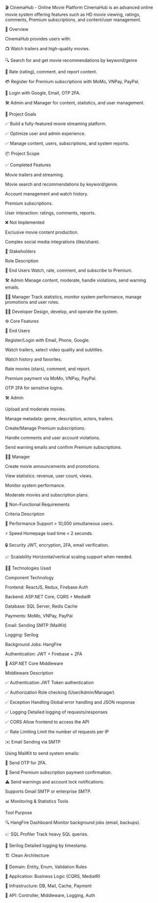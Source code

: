 🎬 CinemaHub - Online Movie Platform
CinemaHub is an advanced online movie system offering features such as HD movie viewing, ratings, comments, Premium subscriptions, and content/user management.

📌 Overview

CinemaHub provides users with:

📺 Watch trailers and high-quality movies.

🔍 Search for and get movie recommendations by keyword/genre

💬 Rate (rating), comment, and report content.

💳 Register for Premium subscriptions with MoMo, VNPay, PayPal.

🔐 Login with Google, Email, OTP 2FA.

🛠️ Admin and Manager for content, statistics, and user management.

🎯 Project Goals


✅ Build a fully-featured movie streaming platform.

✅ Optimize user and admin experience.

✅ Manage content, users, subscriptions, and system reports.


📦 Project Scope


✅ Completed Features

Movie trailers and streaming.

Movie search and recommendations by keyword/genre.

Account management and watch history.

Premium subscriptions.

User interaction: ratings, comments, reports.

❌ Not Implemented

Exclusive movie content production.

Complex social media integrations (like/share).


👥 Stakeholders


Role Description

🎯 End Users Watch, rate, comment, and subscribe to Premium.

🛠️ Admin Manage content, moderate, handle violations, send warning emails.

👨‍💼 Manager Track statistics, monitor system performance, manage promotions and user roles.

👨‍💻 Developer Design, develop, and operate the system.


⚙️ Core Features


👤 End Users

Register/Login with Email, Phone, Google.

Watch trailers, select video quality and subtitles.

Watch history and favorites.

Rate movies (stars), comment, and report.

Premium payment via MoMo, VNPay, PayPal.

OTP 2FA for sensitive logins.

🛠️ Admin

Upload and moderate movies.

Manage metadata: genre, description, actors, trailers.

Create/Manage Premium subscriptions.

Handle comments and user account violations.

Send warning emails and confirm Premium subscriptions.

👨‍💼 Manager

Create movie announcements and promotions.

View statistics: revenue, user count, views.

Monitor system performance.

Moderate movies and subscription plans.


🔐 Non-Functional Requirements


Criteria Description

🚀 Performance Support > 10,000 simultaneous users.

⚡ Speed Homepage load time < 2 seconds.

🔒 Security JWT, encryption, 2FA, email verification.

📈 Scalability Horizontal/vertical scaling support when needed.


🧑‍💻 Technologies Used

Component Technology

Frontend: ReactJS, Redux, Firebase Auth

Backend: ASP.NET Core, CQRS + MediatR

Database: SQL Server, Redis Cache

Payments: MoMo, VNPay, PayPal

Email: Sending SMTP (MailKit)

Logging: Serilog

Background Jobs: HangFire

Authentication: JWT + Firebase + 2FA


🧩 ASP.NET Core Middleware


Middleware Description

✅ Authentication JWT Token authentication

✅ Authorization Role checking (User/Admin/Manager)

✅ Exception Handling Global error handling and JSON response

✅ Logging Detailed logging of requests/responses

✅ CORS Allow frontend to access the API

✅ Rate Limiting Limit the number of requests per IP


✉️ Email Sending via SMTP

Using MailKit to send system emails:

🔐 Send OTP for 2FA.

📧 Send Premium subscription payment confirmation.

⚠️ Send warnings and account lock notifications.


Supports Gmail SMTP or enterprise SMTP.

📊 Monitoring & Statistics Tools

Tool Purpose

🔍 HangFire Dashboard Monitor background jobs (email, backups).

📈 SQL Profiler Track heavy SQL queries.

📝 Serilog Detailed logging by timestamp.


🏗️ Clean Architecture

📁 Domain: Entity, Enum, Validation Rules

📁 Application: Business Logic (CQRS, MediatR)

📁 Infrastructure: DB, Mail, Cache, Payment

📁 API: Controller, Middleware, Logging, Auth
